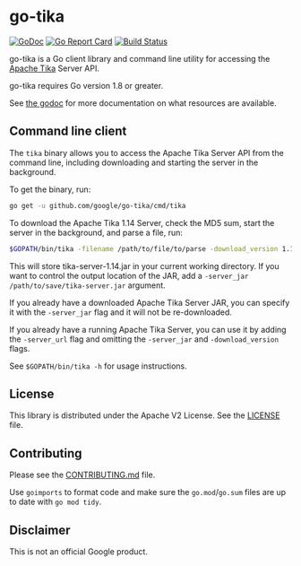 # go-tika

[![GoDoc](https://godoc.org/github.com/google/go-tika?status.svg)](http://godoc.org/github.com/google/go-tika/)
[![Go Report Card](https://goreportcard.com/badge/github.com/google/go-tika)](https://goreportcard.com/report/github.com/google/go-tika)
[![Build Status](https://travis-ci.org/google/go-tika.svg?branch=master)](https://travis-ci.org/google/go-tika)

go-tika is a Go client library and command line utility for accessing the [Apache Tika](http://tika.apache.org) Server API.

go-tika requires Go version 1.8 or greater.

See [the godoc](https://godoc.org/github.com/google/go-tika/tika) for more documentation on what resources are available.

## Command line client

The `tika` binary allows you to access the Apache Tika Server API from the command line, including downloading and starting the server in the background.

To get the binary, run:

```bash
go get -u github.com/google/go-tika/cmd/tika
```

To download the Apache Tika 1.14 Server, check the MD5 sum, start the server in the background, and parse a file, run:

```bash
$GOPATH/bin/tika -filename /path/to/file/to/parse -download_version 1.14 parse
```

This will store tika-server-1.14.jar in your current working directory. If you want to control the output location of the JAR, add a `-server_jar /path/to/save/tika-server.jar` argument.

If you already have a downloaded Apache Tika Server JAR, you can specify it with the `-server_jar` flag and it will not be re-downloaded.

If you already have a running Apache Tika Server, you can use it by adding the `-server_url` flag and omitting the `-server_jar` and `-download_version` flags.

See `$GOPATH/bin/tika -h` for usage instructions.

## License

This library is distributed under the Apache V2 License. See the [LICENSE](./LICENSE) file.

## Contributing

Please see the [CONTRIBUTING.md](./CONTRIBUTING.md) file.

Use `goimports` to format code and make sure the `go.mod`/`go.sum` files are up to date with `go mod tidy`.

## Disclaimer

This is not an official Google product.
